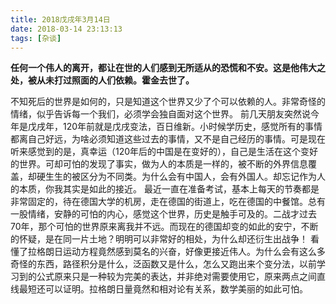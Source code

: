 ```yaml
---
title: 2018戊戌年3月14日
date: 2018-03-14 23:13:13
tags: [杂谈]
---
```


**任何一个伟人的离开，都让在世的人们感到无所适从的恐慌和不安。这是他伟大之处，被从未打过照面的人们依赖。霍金去世了。**

不知死后的世界是如何的，只是知道这个世界又少了个可以依赖的人。非常奇怪的情绪，似乎告诉每一个我们，必须学会独自面对这个世界。
前几天朋友突然说今年是戊戌年，120年前就是戊戌变法，百日维新。小时候学历史，感觉所有的事情都离自己好远，为啥必须知道这些过去的事情，又不是自己经历的事情。可是现在听来感觉到的是，真幸运（120年后的中国是在变好的），自己是生活在这个变好的世界。可却可怕的发现了事实，做为人的本质是一样的，被不断的外界信息覆盖，却硬生生的被区分为不同类。为什么会有中国人，会有外国人。却忘记作为人的本质，你我其实是如此的接近。
最近一直在准备考试，基本上每天的节奏都是非常固定的，待在德国大学的机房，走在德国的街道上，吃在德国的中餐馆。总有一股情绪，安静的可怕的内心，感觉这个世界，历史是触手可及的。二战才过去70年，那个可怕的世界原来离我并不远。而现在的德国却变的如此的安宁，不断的怀疑，是在同一片土地？明明可以非常好的相处，为什么却还衍生出战争！
看懂了拉格朗日运动方程竟然感到莫名的兴奋，好像更接近伟人。为什么会有这么多奇怪的东西，路径积分是什么，泛函数又是什么，怎么又跑出来个变分法，以前学习到的公式原来只是一种较为完美的表达，并非绝对需要使用它，原来两点之间直线最短还可以证明。拉格朗日量竟然和相对论有关系，数学美丽的如此可怕。
